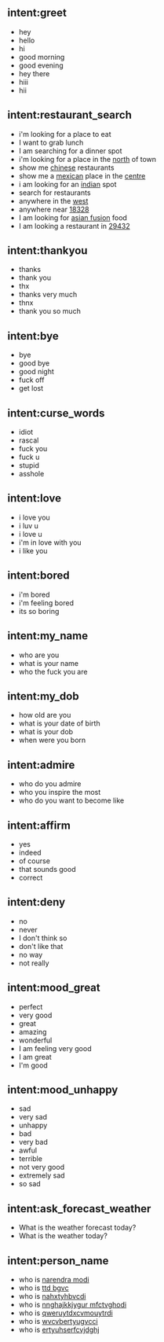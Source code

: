 ## intent:greet
- hey
- hello
- hi
- good morning
- good evening
- hey there
- hiii
- hii

## intent:restaurant_search
- i'm looking for a place to eat
- I want to grab lunch
- I am searching for a dinner spot
- i'm looking for a place in the [north](location) of town
- show me [chinese](cuisine) restaurants
- show me a [mexican](cuisine) place in the [centre](location)
- i am looking for an [indian](cuisine) spot
- search for restaurants
- anywhere in the [west](location)
- anywhere near [18328](location)
- I am looking for [asian fusion](cuisine) food
- I am looking a restaurant in [29432](location)

## intent:thankyou
- thanks
- thank you
- thx
- thanks very much
- thnx
- thank you so much

## intent:bye
- bye
- good bye
- good night
- fuck off
- get lost

## intent:curse_words
- idiot
- rascal
- fuck you
- fuck u
- stupid
- asshole

## intent:love
- i love you
- i luv u
- i love u
- i'm in love with you
- i like you

## intent:bored
- i'm bored
- i'm feeling bored
- its so boring 

## intent:my_name
- who are you
- what is your name
- who the fuck you are

## intent:my_dob
- how old are you
- what is your date of birth
- what is your dob
- when were you born

## intent:admire
- who do you admire
- who you inspire the most
- who do you want to become like

## intent:affirm
- yes
- indeed
- of course
- that sounds good
- correct

## intent:deny
- no
- never
- I don't think so
- don't like that
- no way
- not really

## intent:mood_great
- perfect
- very good
- great
- amazing
- wonderful
- I am feeling very good
- I am great
- I'm good

## intent:mood_unhappy
- sad
- very sad
- unhappy
- bad
- very bad
- awful
- terrible
- not very good
- extremely sad
- so sad

## intent:ask_forecast_weather
 - What is the weather forecast today?
 - What is the weather today?

## intent:person_name
- who is [narendra modi](person)
- who is [ttd bgvc](person)
- who is [nahxtyhbvcdi](person)
- who is [nnghajkkjygur mfctvghodi](person)
- who is [qweruytdxcvmouytrdi](person)
- who is [wvcvbertyugvcci](person)
- who is [ertyuhserfcvjdghj](person)









